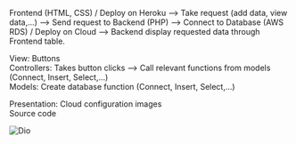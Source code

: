 Frontend (HTML, CSS) / Deploy on Heroku			-->			Take request (add data, view data,...)			-->			Send request to Backend (PHP)
-->     Connect to Database (AWS RDS) / Deploy on Cloud     --> Backend display requested data through Frontend table.

View: Buttons \
Controllers: Takes button clicks --> Call relevant functions from models (Connect, Insert, Select,...) \
Models: Create database function (Connect, Insert, Select,...)

Presentation:
Cloud configuration images \
Source code

![Dio](C:/Users/ASUS/Desktop/dio.jpg)
